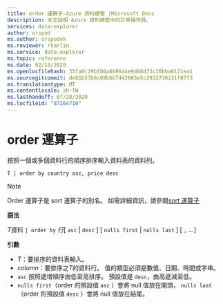 ```yaml
---
title: order 運算子-Azure 資料總管 |Microsoft Docs
description: 本文說明 Azure 資料總管中的訂單操作員。
services: data-explorer
author: orspod
ms.author: orspodek
ms.reviewer: rkarlin
ms.service: data-explorer
ms.topic: reference
ms.date: 02/13/2020
ms.openlocfilehash: 35fa0c29bf00a8696d4e9d08d73c30bba6171ea1
ms.sourcegitcommit: de81b57b6c09b6b7442665e5c2932710231f0773
ms.translationtype: MT
ms.contentlocale: zh-TW
ms.lasthandoff: 07/28/2020
ms.locfileid: "87264710"
---
```

# <a name="order-operator"></a>order 運算子 

按照一個或多個資料行的順序排序輸入資料表的資料列。

```kusto
T | order by country asc, price desc
```

> [!NOTE]
> Order 運算子是 sort 運算子的別名。 如需詳細資訊，請參閱[sort 運算子](sortoperator.md)

**語法**

*T*資料 `| order by` *行*[ `asc`  |  `desc` ] [ `nulls first`  |  `nulls last` ] [ `,` ...]

**引數**

* *T*：要排序的資料表輸入。
* *column*：要排序之*T*的資料行。 值的類型必須是數值、日期、時間或字串。
* `asc` 按照遞增順序由低至高排序。 預設值是 `desc`，由高遞減至低。
* `nulls first`（order 的預設值 `asc` ）會將 null 值放在開頭， `nulls last`（order 的預設值 `desc` ）會將 null 值放在結尾。

